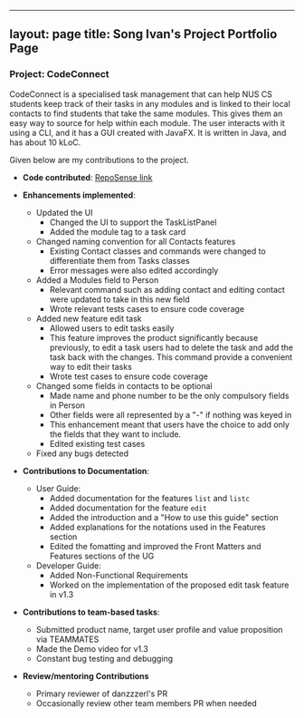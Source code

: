 
---
layout: page
title: Song Ivan's Project Portfolio Page
---

### Project: CodeConnect

CodeConnect is a specialised task management that can help NUS CS students keep track of their tasks in any modules and is linked to their local contacts to find students that take the same modules. This gives them an easy way to source for help within each module.  The user interacts with it using a CLI, and it has a GUI created with JavaFX. It is written in Java, and has about 10 kLoC.

Given below are my contributions to the project.

* **Code contributed**: [RepoSense link](https://nus-cs2103-ay2223s1.github.io/tp-dashboard/?search=songivan00&breakdown=true&sort=groupTitle&sortWithin=title&since=2022-09-16&timeframe=commit&mergegroup=&groupSelect=groupByRepos&checkedFileTypes=docs~functional-code~test-code~other)

* **Enhancements implemented**:
  * Updated the UI 
    * Changed the UI to support the TaskListPanel
    * Added the module tag to a task card
  * Changed naming convention for all Contacts features
    * Existing Contact classes and commands were changed to differentiate them from Tasks classes 
    * Error messages were also edited accordingly
  * Added a Modules field to Person
    * Relevant command such as adding contact and editing contact were updated to take in this new field
    * Wrote relevant tests cases to ensure code coverage
  * Added new feature edit task
    * Allowed users to edit tasks easily
    * This feature improves the product significantly because previously, to edit a task users had to delete the task and add the task back with the changes.
    This command provide a convenient way to edit their tasks
    * Wrote test cases to ensure code coverage 
  * Changed some fields in contacts to be optional
    * Made name and phone number to be the only compulsory fields in Person
    * Other fields were all represented by a "-" if nothing was keyed in 
    * This enhancement meant that users have the choice to add only the fields that they want to include.
    * Edited existing test cases 
  * Fixed any bugs detected

* **Contributions to Documentation**:
  * User Guide:
    * Added documentation for the features `list` and `listc`
    * Added documentation for the feature `edit`
    * Added the introduction and a "How to use this guide" section
    * Added explanations for the notations used in the Features section
    * Edited the fomatting and improved the Front Matters and Features sections of the UG
  * Developer Guide:
    * Added Non-Functional Requirements
    * Worked on the implementation of the proposed edit task feature in v1.3
    
  

* **Contributions to team-based tasks**:
  * Submitted product name, target user profile and value proposition via TEAMMATES
  * Made the Demo video for v1.3
  * Constant bug testing and debugging

* **Review/mentoring Contributions**
  * Primary reviewer of danzzzerl's PR 
  * Occasionally review other team members PR when needed